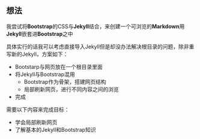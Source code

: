 

## 想法

我尝试将**Bootstrap**的CSS与**Jekyll**结合，来创建一个可浏览的**Markdown**用**Jekyll**嵌套进**Bootstrap**之中

具体实行的话我可以考虑直接导入Jekyll但是却没办法解决根目录的问题，除非重写新的Jekyll，方案如下：
* Bootstarp与网页放在一个根目录里面
* 将Jekyll与Bootstrap混用
    * Bootstrap作为骨架，搭建网页结构
    * 局部刷新网页，进行不同内容之间的浏览
* 完成


需要以下内容来完成目标：
* 学会局部刷新网页
* 了解基本的Jekyll和Bootstrap知识
 
